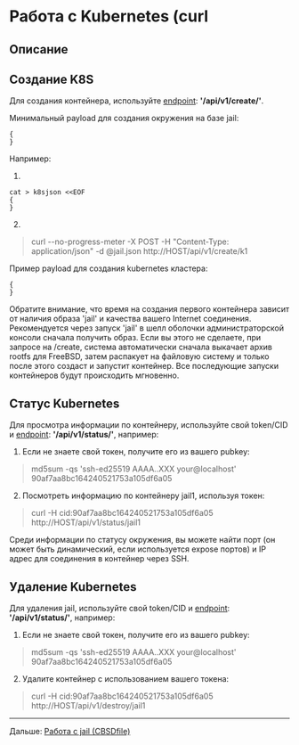 # Работа с Kubernetes (curl

## Описание


## Создание K8S

Для создания контейнера, используйте [endpoint](api.md): **'/api/v1/create/'**.

Минимальный payload для создания окружения на базе jail:

```
{
}
```

Например:

1)
```
cat > k8sjson <<EOF
{
}
```

2)
> curl --no-progress-meter -X POST -H "Content-Type: application/json" -d @jail.json http://HOST/api/v1/create/k1

Пример payload для создания kubernetes кластера:
```
{
}

```

Обратите внимание, что время на создания первого контейнера зависит от наличия образа 'jail' и качества вашего Internet соединения. 
Рекомендуется через запуск 'jail' в  шелл оболочки администраторской консоли сначала получить образ. Если вы этого не сделаете, при запросе на /create,
система автоматически сначала выкачает архив rootfs для FreeBSD, затем распакует на файловую систему и только после этого создаст и запустит контейнер. 
Все последующие запуски контейнеров будут происходить мгновенно.


## Статус Kubernetes

Для просмотра информации по контейнеру, используйте свой token/CID и [endpoint](api.md): **'/api/v1/status/'**, например:

1) Если не знаете свой токен, получите его из вашего pubkey:
>  md5sum -qs 'ssh-ed25519 AAAA..XXX your@localhost'
> 90af7aa8bc164240521753a105df6a05

2) Посмотреть информацию по контейнеру jail1, используя токен:
> curl -H cid:90af7aa8bc164240521753a105df6a05 http://HOST/api/v1/status/jail1

Среди информации по статусу окружения, вы можете найти порт (он может быть динамический, если используется expose портов) и IP адрес для соединения в контейнер через SSH.


## Удаление Kubernetes

Для удаления jail, используйте свой token/CID и [endpoint](api.md): **'/api/v1/status/'**, например:

1) Если не знаете свой токен, получите его из вашего pubkey:
>  md5sum -qs 'ssh-ed25519 AAAA..XXX your@localhost'
> 90af7aa8bc164240521753a105df6a05

2) Удалите контейнер с использованием вашего токена:
> curl -H cid:90af7aa8bc164240521753a105df6a05 http://HOST/api/v1/destroy/jail1


---

Дальше: [Работа с jail (CBSDfile)](jail_cbsdfile.md)
